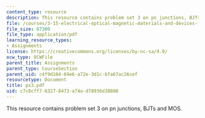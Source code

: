 ```yaml
---
content_type: resource
description: This resource contains problem set 3 on pn junctions, BJTs and MOS.
file: /courses/3-15-electrical-optical-magnetic-materials-and-devices-fall-2006/c7c8cff783278473a74ad78936d38808_ps3.pdf
file_size: 67300
file_type: application/pdf
learning_resource_types:
- Assignments
license: https://creativecommons.org/licenses/by-nc-sa/4.0/
ocw_type: OCWFile
parent_title: Assignments
parent_type: CourseSection
parent_uid: c4f9d104-69e6-a72e-3d1c-6fa67ac26cef
resourcetype: Document
title: ps3.pdf
uid: c7c8cff7-8327-8473-a74a-d78936d38808
---
```

This resource contains problem set 3 on pn junctions, BJTs and MOS.